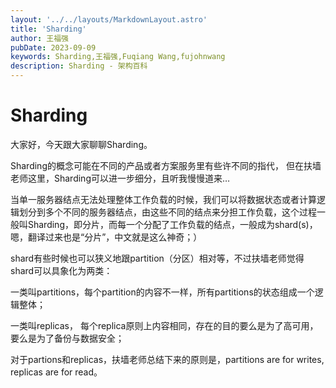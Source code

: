 ```yaml
---
layout: '../../layouts/MarkdownLayout.astro'
title: 'Sharding'
author: 王福强
pubDate: 2023-09-09
keywords: Sharding,王福强,Fuqiang Wang,fujohnwang
description: Sharding - 架构百科
---
```


# Sharding

大家好，今天跟大家聊聊Sharding。

Sharding的概念可能在不同的产品或者方案服务里有些许不同的指代， 但在扶墙老师这里，Sharding可以进一步细分，且听我慢慢道来…

当单一服务器结点无法处理整体工作负载的时候，我们可以将数据状态或者计算逻辑划分到多个不同的服务器结点，由这些不同的结点来分担工作负载，这个过程一般叫Sharding，即分片，而每一个分配了工作负载的结点，一般成为shard(s)， 嗯，翻译过来也是“分片”，中文就是这么神奇；）

shard有些时候也可以狭义地跟partition（分区）相对等，不过扶墙老师觉得shard可以具象化为两类：

一类叫partitions，每个partition的内容不一样，所有partitions的状态组成一个逻辑整体；

一类叫replicas， 每个replica原则上内容相同，存在的目的要么是为了高可用，要么是为了备份与数据安全；

对于partions和replicas，扶墙老师总结下来的原则是，partitions are for writes, replicas are for read。




